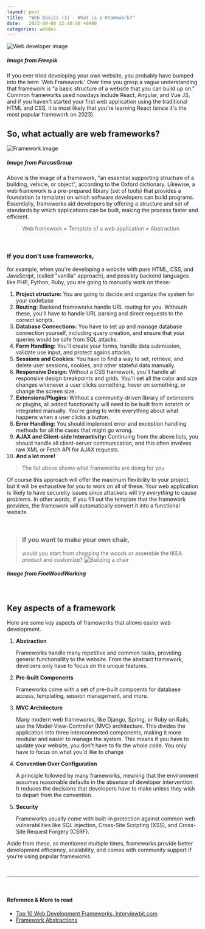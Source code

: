 ```yaml
---
layout: post
title:  "Web Basics (1) - What is a Framework?"
date:   2023-09-08 12:40:48 +0900
categories: webdev
---
```


![Web developer image](https://img.freepik.com/free-vector/web-development-concept-with-programmer-ar_107791-17049.jpg?w=2000)
##### Image from Freepik

If you ever tried developing your own website, you probably have bumped into the term 'Web Framework.' Over time you grasp a vague understanding that framework is "a basic structure of a website that you can build up on." Common frameworks used nowdays include React, Angular, and Vue JS, and if you haven't started your first web application using the traditional HTML and CSS, it is most likely that you're learning React (since it's the most popular framework on 2023).

## So, what actually are web frameworks?

![Framework image](https://parcusgroup.com/blog/wp-content/uploads/2016/04/framework-820x490.jpg)
##### Image from ParcusGroup

Above is the image of a framework, "an essential supporting structure of a building, vehicle, or object", according to the Oxford dictionary. Likewise, a web framework is a pre-prepared library (set of tools) that provides a foundation (a template) on which software developers can build programs. Essentially, frameworks aid developers by offering a structure and set of standards by which applications can be built, making the process faster and efficient.

> Web framework = Template of a web application = Abstraction

&nbsp;

### If you don't use frameworks,

for example, when you're developing a website with pure HTML, CSS, and JavaScript, (called "vanilla" approach), and possibly backend languages like PHP, Python, Ruby, you are going to manually work on these:

1. **Project structure:** You are going to decide and organize the system for your codebase
2. **Routing:** Backend frameworks handle URL routing for you. Withouth these, you'll have to handle URL parsing and direct requests to the correct scripts.
3. **Database Connections:** You have to set up and manage database connection yourself, including query creation, and ensure that your queries would be safe from SQL attacks.
4. **Form Handling:** You'll create your forms, handle data submission, validate use input, and protect agains attacks.
5. **Sessions and Cookies:** You have to find a way to set, retrieve, and delete user sessions, cookies, and other stateful data manually.
6. **Responsive Design:** Without a CSS framework, you'll handle all responsive design breakpoints and grids. You'll set all the color and size changes whenever a user clicks something, hover on something, or change the screen size.
7. **Extensions/Plugins:** Without a community-driven library of extensions or plugins, all added functionality will need to be built from scratch or integrated manually. You're going to write everything about what happens when a user clicks a button.
8. **Error Handling:** You should implement error and exception handling methods for all the cases that might go wrong.
9. **AJAX and Client-side Interactivity:**  Continuing from the above lists, you should handle all client-server communication, and this often involves raw XML or Fetch API for AJAX requests.
10. **And a lot more!**


> The list above shows what frameworks are doing for you

Of course this approach will offer the maximum flexibility to your project, but it will be exhaustive for you to work on all of these. Your web application is likely to have secureity issues since attackers will try _everything_ to cause problems. In other words, if you fill out the template that the framework provides, the framework will automatically convert it into a functional website.

&nbsp;

> ### If you want to make your own chair,
> would you start from chopping the woods or assemble the IKEA product and customize?
> ![Building a chair](https://images.finewoodworking.com/app/uploads/2003/12/06173707/w166haIMG_2592.jpg)
##### Image from FineWoodWorking


&nbsp;

## Key aspects of a framework

Here are some key aspects of frameworks that allows easier web development.

1. **Abstraction**

    Frameworks handle many repetitive and common tasks, providing generic functionallity to the website. From the abstract framework, develoers only have to focus on the unique features.

2. **Pre-built Components**

    Frameworks come with a set of pre-built compoents for database access, templating, session management, and more.

3. **MVC Architecture**

    Many modern web frameworks, like Django, Spring, or Ruby on Rails, use the Model-View-Controller (MVC) architecture. This divides the application into three interconnected components, making it more modular and easier to manage the system. This means if you have to update your website, you don't have to fix the whole code. You only have to focus on what you'd like to change

4. **Convention Over Configuration**

    A principle followed by many frameworks, meaning that the environment assumes reasonable defaults in the absence of developer intervention. It reduces the decisions that developers have to make unless they wish to depart from the convention.

5. **Security**

    Frameworks usually come with built-in protection against common web vulnerabilities like SQL injection, Cross-Site Scripting (XSS), and Cross-Site Request Forgery (CSRF).


Aside from these, as mentioned multiple times, frameworks provide better development efficiency, scalability, and comes with community support if you're using popular frameworks.

&nbsp;
&nbsp;

---

&nbsp;
&nbsp;
&nbsp;
&nbsp;
&nbsp;

#### Reference & More to read
- [Top 10 Web Development Frameworks, Interviewbit.com](#https://www.interviewbit.com/blog/web-development-frameworks/#:~:text=Ans%3A%20Among%20the%20most%20commonly,for%20back%2Dend%20web%20development.)
- [Framework Abstractions](#https://www.crossingtheruby.com/2021/02/08/framework-abstractions.html)